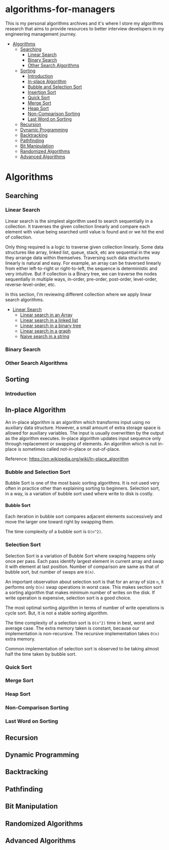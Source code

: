 # algorithms-for-managers

This is my personal algorithms archives and it's where I store my algorithms research that aims to provide resources to better interview developers in my engineering management journey.

- [Algorithms](#algorithms)
  - [Searching](#searching)
    - [Linear Search](#linear-search)
    - [Binary Search](#binary-search)
    - [Other Search Algorithms](#other-search-algorithms)
  - [Sorting](#sorting)
    - [Introduction](#introduction)
    - [In-place Algorithm](#in-place-algorithm)
    - [Bubble and Selection Sort](#bubble-and-selection-sort)
    - [Insertion Sort](#insertion-sort)
    - [Quick Sort](#quick-sort)
    - [Merge Sort](#merge-sort)
    - [Heap Sort](#heap-sort)
    - [Non-Comparison Sorting](#non-comparison-sorting)
    - [Last Word on Sorting](#last-word-on-sorting)
  - [Recursion](#recursion)
  - [Dynamic Programming](#dynamic-programming)
  - [Backtracking](#backtracking)
  - [Pathfinding](#pathfinding)
  - [Bit Manipulation](#bit-manipulation)
  - [Randomized Algorithms](#randomized-algorithms)
  - [Advanced Algorithms](#advanced-algorithms)

# Algorithms

## Searching

### Linear Search

Linear search is the simplest algorithm used to search sequentially in a collection. It traverses the given collection linearly and compare each element with value being searched until value is found and or we hit the end of collection.

Only thing required is a logic to traverse given collection linearly. Some data structures like array, linked list, queue, stack, etc are sequential in the way they arrange data within themselves. Traversing such data structures linearly is natural and easy. For example, an array can be traversed linearly from either left-to-right or right-to-left, the sequence is deterministic and very intuitive. But if collection is a Binary tree, we can traverse the nodes sequentially in multiple ways, in-order, pre-order, post-order, level-order, reverse-level-order, etc.

In this section, I'm reviewing different collection where we apply linear search algorithms.

- [Linear Search](algorithms/searching/linear-search/README.md)
  - [Linear search in an Array](algorithms/searching/linear-search/README.md#linear-search-in-an-array)
  - [Linear search in a linked list](algorithms/searching/linear-search/README.md#linear-search-in-a-linked-list)
  - [Linear search in a binary tree](algorithms/searching/linear-search/README.md#linear-search-in-a-binary-tree)
  - [Linear search in a graph](algorithms/searching/linear-search/README.md#linear-search-in-a-graph)
  - [Naive search in a string](algorithms/searching/linear-search/README.md#naive-search-in-a-string)

### Binary Search

### Other Search Algorithms

## Sorting

### Introduction

## In-place Algorithm

An in-place algorithm is an algorithm which transforms input using no auxiliary data structure. However, a small amount of extra storage space is allowed for auxiliary variables. The input is usually overwritten by the output as the algorithm executes. In-place algorithm updates input sequence only through replacement or swapping of elements. An algorithm which is not in-place is sometimes called not-in-place or out-of-place.

Reference: https://en.wikipedia.org/wiki/In-place_algorithm

### Bubble and Selection Sort

Bubble Sort is one of the most basic sorting algorithms. It is not used very often in practice other than explaining sorting to beginners. Selection sort, in a way, is a variation of bubble sort used where write to disk is costly.

#### Bubble Sort

Each iteration in bubble sort compares adjacent elements successively and move the larger one toward right by swapping them.

The time complexity of a bubble sort is `O(n^2)`.

### Selection Sort

Selection Sort is a variation of Bubble Sort where swaping happens only once per pass.
Each pass identify largest element in current array and swap it with element
at last position. Number of comparison are same as that of bubble sort,
but number of swaps are `O(n)`.

An important observation about selection sort is that for an array of
size `n`, it performs only `O(n)` swap operations in worst case.
This makes section sort a sorting algorithm that makes minimum number of writes
on the disk. If write operation is expensive, selection sort is a good choice.

The most optimal sorting algorithm in terms of number of write operations is cycle sort.
But, it is not a stable sorting algorithm.

The time complexity of a selection sort is `O(n^2)` time in best, worst and average
case. The extra memory taken is constant, because our implementation is non-recursive.
The recursive implementation takes `O(n)` extra memory.

Common implementation of selection sort is observed to be taking almost half
the time taken by bubble sort.

### Quick Sort

### Merge Sort

### Heap Sort

### Non-Comparison Sorting

### Last Word on Sorting

## Recursion

## Dynamic Programming

## Backtracking

## Pathfinding

## Bit Manipulation

## Randomized Algorithms

## Advanced Algorithms
